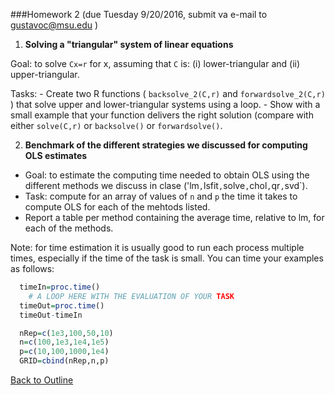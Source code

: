 
###Homework 2 
(due Tuesday 9/20/2016, submit va e-mail to gustavoc@msu.edu )

1. **Solving a "triangular" system of linear equations**

  Goal: to solve `Cx=r` for x, assuming that `C` is: (i) lower-triangular and (ii) upper-triangular.
  
  Tasks:
    - Create two R functions ( `backsolve_2(C,r)` and `forwardsolve_2(C,r)` ) that solve upper and lower-triangular systems using a loop.
    - Show with a small example that your function delivers the right solution (compare with either `solve(C,r)` or `backsolve()` or `forwardsolve()`.

2. **Benchmark of the different strategies we discussed for computing OLS estimates**

  - Goal: to estimate the computing time needed to obtain OLS using the different methods we discuss in clase ('lm`,`lsfit`,`solve`,`chol`,`qr`,`svd`).
  - Task: compute for an array of values of `n` and `p` the time it takes to compute OLS for each of the mehtods listed.
  - Report a table per method containing the average time, relative to lm, for each of the methods.
  
  Note: for time estimation it is usually good to run each process multiple times, especially if the time of the task is small.
  You can time your examples as follows:
  
```R
  timeIn=proc.time()
    # A LOOP HERE WITH THE EVALUATION OF YOUR TASK
  timeOut=proc.time()
  timeOut-timeIn
```
 
 
```R
  nRep=c(1e3,100,50,10)
  n=c(100,1e3,1e4,1e5)
  p=c(10,100,1000,1e4)
  GRID=cbind(nRep,n,p)
```
[Back to Outline](https://github.com/gdlc/EPI853B/#Outline)
